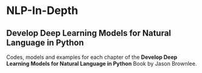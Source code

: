 # NLP-In-Depth
## Develop Deep Learning Models for Natural Language in Python
Codes, models and examples for each chapter of the **Develop Deep Learning Models for Natural Language in Python** Book by Jason Brownlee.